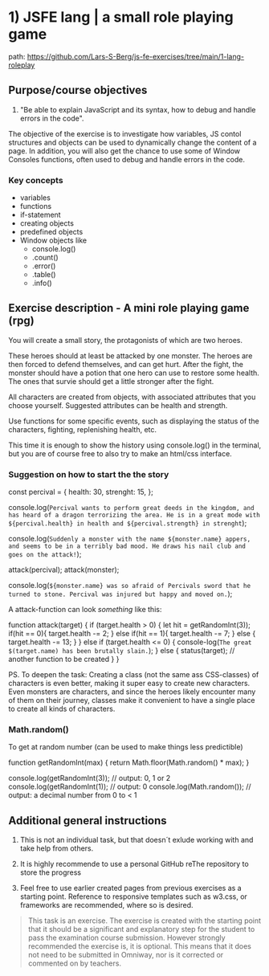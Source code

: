 # 1) JSFE lang | a small role playing game

path: <https://github.com/Lars-S-Berg/js-fe-exercises/tree/main/1-lang-roleplay>

## Purpose/course objectives

1. "Be able to explain JavaScript and its syntax, how to debug and handle errors in the code".

The objective of the exercise is to investigate how variables, JS contol structures and objects can be used to dynamically change the content of a page. In addition, you will also get the chance to use some of Window Consoles functions, often used to debug and handle errors in the code.

### Key concepts

- variables
- functions
- if-statement
- creating objects
- predefined objects
- Window objects like
  - console.log()
  - .count()
  - .error()
  - .table()
  - .info()

## Exercise description - A mini role playing game (rpg)

You will create a small story, the protagonists of which are two heroes.

These heroes should at least be attacked by one monster. The heroes are then forced to defend themselves, and can get hurt. After the fight, the monster should have a potion that one hero can use to restore some health. The ones that survie should get a little stronger after the fight.

All characters are created from objects, with associated attributes that you choose yourself. Suggested attributes can be health and strength.

Use functions for some specific events, such as displaying the status of the characters, fighting, replenishing health, etc.

This time it is enough to show the history using console.log() in the terminal, but you are of course free to also try to make an html/css interface.

### Suggestion on how to start the the story

const percival = {
  health: 30,
  strenght: 15,
};

console.log(`Percival wants to perform great deeds in the kingdom, and has heard of a dragon terrorizing the area. He is in a great mode with ${percival.health} in health and ${percival.strength} in strenght`);

console.log(`Suddenly a monster with the name ${monster.name} appers, and seems to be in a terribly bad mood. He draws his nail club and goes on the attack!`);

attack(percival);
attack(monster);

console.log(`${monster.name} was so afraid of Percivals sword that he turned to stone. Percival was injured but happy and moved on.`);

A attack-function can look *something* like this:

function attack(target) {
  if (target.health > 0) {
    let hit = getRandomInt(3));
    if(hit == 0){
      target.health -= 2;
    }
    else if(hit == 1){
      target.health -= 7;
    }
    else {
      target.health -= 13;
    }
  }
  else if (target.health <= 0) {
    console-log(`The great $(target.name) has been brutally slain.`);
  }
  else {
    status(target); // another function to be created
  }
}

PS. To deepen the task: Creating a class (not the same ass CSS-classes) of characters is even better, making it super easy to create new characters. Even monsters are characters, and since the heroes likely encounter many of them on their journey, classes make it convenient to have a single place to create all kinds of characters.

### Math.random()

To get at random number (can be used to make things less predictible)

function getRandomInt(max) {
  return Math.floor(Math.random() * max);
}

console.log(getRandomInt(3)); // output: 0, 1 or 2
console.log(getRandomInt(1)); // output: 0
console.log(Math.random());   // output: a decimal number from 0 to < 1

## Additional general instructions

1. This is not an individual task, but that doesn´t exlude working with and take help from others.

2. It is highly recommende to use a personal GitHub reThe repository to store the progress

3. Feel free to use earlier created pages from previous exercises as a starting point. Reference to responsive templates such as w3.css, or frameworks are recommended, where so is desired.

> This task is an exercise. The exercise is created with the starting point that it should be a significant and explanatory step for the student to pass the examination course submission. However strongly recommended the exercise is, it is optional. This means that it does not need to be submitted in Omniway, nor is it corrected or commented on by teachers.
